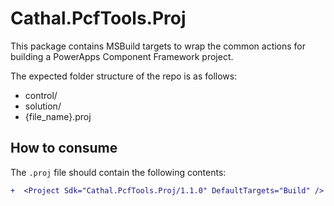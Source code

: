 # Cathal.PcfTools.Proj

This package contains MSBuild targets to wrap the common actions for building a PowerApps Component Framework project.

The expected folder structure of the repo is as follows:
- control/
- solution/
- {file_name}.proj

## How to consume

The `.proj` file should contain the following contents:

```diff
+  <Project Sdk="Cathal.PcfTools.Proj/1.1.0" DefaultTargets="Build" />
```
